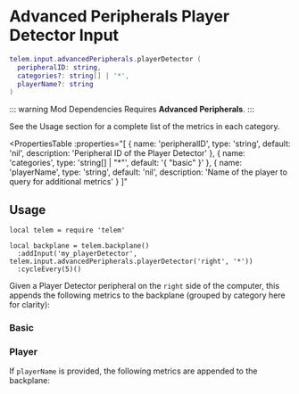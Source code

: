 # Advanced Peripherals Player Detector Input <RepoLink path="lib/input/advancedPeripherals/PlayerDetectorInputAdapter.lua" />

```lua
telem.input.advancedPeripherals.playerDetector (
  peripheralID: string,
  categories?: string[] | '*',
  playerName?: string
)
```

::: warning Mod Dependencies
Requires **Advanced Peripherals**.
:::

See the Usage section for a complete list of the metrics in each category.

<PropertiesTable
  :properties="[
    {
      name: 'peripheralID',
      type: 'string',
      default: 'nil',
      description: 'Peripheral ID of the Player Detector'
    },
    {
      name: 'categories',
      type: 'string[] | &quot;*&quot;',
      default: '{ &quot;basic&quot; }'
    },
    {
      name: 'playerName',
      type: 'string',
      default: 'nil',
      description: 'Name of the player to query for additional metrics'
    }
  ]"
>
<template v-slot:categories>

List of metric categories to query. The value `"*"` can be used to include all categories, which are listed below.

```lua
{ "basic", "player" }
```
</template>
</PropertiesTable>

## Usage

```lua{4}
local telem = require 'telem'

local backplane = telem.backplane()
  :addInput('my_playerDetector', telem.input.advancedPeripherals.playerDetector('right', '*'))
  :cycleEvery(5)()
```

Given a Player Detector peripheral on the `right` side of the computer, this appends the following metrics to the backplane (grouped by category here for clarity):

<!--@include: ./common/preamble.md -->

### Basic

<MetricTable
  prefix="apinv:"
  :metrics="[
    { name: 'online_player_count',  value: '0 - inf' }
  ]"
/>

### Player

If `playerName` is provided, the following metrics are appended to the backplane:
